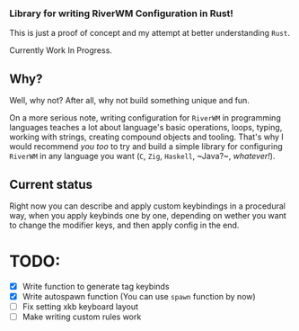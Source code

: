 ### Library for writing RiverWM Configuration in Rust!

This is just a proof of concept and my attempt at better understanding `Rust`.

Currently Work In Progress.

## Why?

Well, why not? After all, why not build something unique and fun.

On a more serious note, writing configuration for `RiverWM` in programming languages
teaches a lot about language's basic operations, loops, typing, working with strings,
creating compound objects and tooling. That's why I would recommend _you too_ to try
and build a simple library for configuring `RiverWM` in any language you want
(`C`, `Zig`, `Haskell`, ~Java?~, _whatever!_).

## Current status

Right now you can describe and apply custom keybindings in a procedural way,
when you apply keybinds one by one, depending on wether you want to change the modifier keys,
and then apply config in the end.

# TODO:

- [x] Write function to generate tag keybinds
- [x] Write autospawn function (You can use `spawn` function by now)
- [ ] Fix setting xkb keyboard layout
- [ ] Make writing custom rules work
